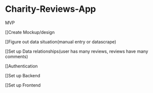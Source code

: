 # Charity-Reviews-App














MVP

[]Create Mockup/design








[]Figure out data situation(manual entry or datascrape)









[]Set up Data relationships(user has many reviews, reviews have many comments)







[]Authentication







[]Set up Backend








[]Set up Frontend

